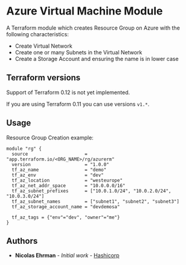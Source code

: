 # Azure Virtual Machine Module

A Terraform module which creates Resource Group on Azure with the following characteristics:
- Create Virtual Network
- Create one or many Subnets in the Virtual Network
- Create a Storage Account and ensuring the name is in lower case

## Terraform versions

Support of Terraform 0.12 is not yet implemented.

If you are using Terraform 0.11 you can use versions `v1.*`.

## Usage

Resource Group Creation example: 

```hcl
module "rg" {
  source                     = "app.terraform.io/<ORG_NAME>/rg/azurerm"
  version                    = "1.0.0"
  tf_az_name                 = "demo"
  tf_az_env                  = "dev"
  tf_az_location             = "westeurope"
  tf_az_net_addr_space       = "10.0.0.0/16"
  tf_az_subnet_prefixes      = ["10.0.1.0/24", "10.0.2.0/24", "10.0.3.0/24"]
  tf_az_subnet_names         = ["subnet1", "subnet2", "subnet3"]
  tf_az_storage_account_name = "devdemosa"

  tf_az_tags = {"env"="dev", "owner"="me"}
}
```

## Authors

* **Nicolas Ehrman** - *Initial work* - [Hashicorp](https://www.hashicorp.com)



